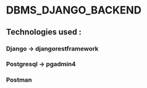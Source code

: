 # DBMS_DJANGO_BACKEND
## Technologies used :
### Django -> djangorestframework
### Postgresql -> pgadmin4
### Postman
